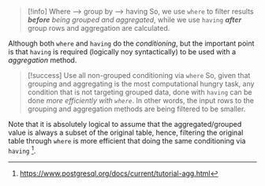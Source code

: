 >[!info] Where --> group by --> having
>So, we use `where` to filter results _**before** being grouped and aggregated_, while we use `having` _**after**_ group rows and aggregation are calculated.

Although both `where` and `having` do the *conditioning*, but the important point is that `having` is required (logically noy syntactically) to be used with a *aggregation* method.

>[!success] Use all non-grouped conditioning via `where`
>So, given that grouping and aggregating is the most computational hungry task, any condition that is not targeting grouped data, done with `having` can be done *more efficiently with `where`*. In other words, the input rows to the grouping and aggregation methods are being filtered to be smaller.

Note that it is absolutely logical to assume that the aggregated/grouped value is always a subset of the original table, hence, filtering the original table through `where` is more efficient that doing the same conditioning via `having` [^1].

[^1]: https://www.postgresql.org/docs/current/tutorial-agg.html